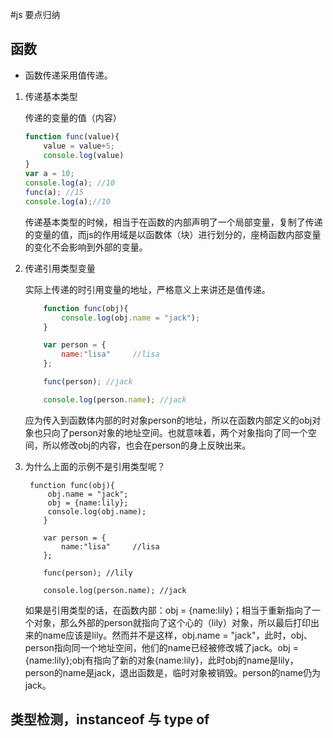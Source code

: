 #js 要点归纳
## 函数
- 函数传递采用值传递。

1. 传递基本类型

    传递的变量的值（内容）
    ```javascript
    function func(value){
        value = value+5;
        console.log(value)
    }
    var a = 10; 
    console.log(a); //10
    func(a); //15
    console.log(a);//10

    ```
    传递基本类型的时候，相当于在函数的内部声明了一个局部变量，复制了传递的变量的值，而js的作用域是以函数体（块）进行划分的，座椅函数内部变量的变化不会影响到外部的变量。

2. 传递引用类型变量

    实际上传递的时引用变量的地址，严格意义上来讲还是值传递。

    ```javascript
        function func(obj){
            console.log(obj.name = "jack");
        }

        var person = {
            name:"lisa"     //lisa
        };

        func(person); //jack

        console.log(person.name); //jack

    ```

    应为传入到函数体内部的时对象person的地址，所以在函数内部定义的obj对象也只向了person对象的地址空间。也就意味着，两个对象指向了同一个空间，所以修改obj的内容，也会在person的身上反映出来。

3. 为什么上面的示例不是引用类型呢？

    ```
     function func(obj){
         obj.name = "jack";
         obj = {name:lily};
         console.log(obj.name);
        }

        var person = {
            name:"lisa"     //lisa
        };

        func(person); //lily

        console.log(person.name); //jack
    ```
    如果是引用类型的话，在函数内部：obj = {name:lily}；相当于重新指向了一个对象，那么外部的person就指向了这个心的（lily）对象，所以最后打印出来的name应该是lily。然而并不是这样，obj.name = "jack"，此时，obj、person指向同一个地址空间，他们的name已经被修改城了jack。obj = {name:lily};obj有指向了新的对象{name:lily}，此时obj的name是lily，person的name是jack，退出函数是，临时对象被销毁。person的name仍为jack。


## 类型检测，instanceof 与 type of

## 

